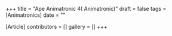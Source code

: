 +++
title = "Ape Animatronic 4( Animatronic)"
draft = false
tags = [Animatronics]
date = ""

[Article]
contributors = []
gallery = []
+++